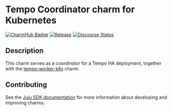 # Tempo Coordinator charm for Kubernetes

[![CharmHub Badge](https://charmhub.io/tempo-coordinator-k8s/badge.svg)](https://charmhub.io/tempo-coordinator-k8s)
[![Release](https://github.com/canonical/tempo-coordinator-k8s-operator/actions/workflows/release.yaml/badge.svg)](https://github.com/canonical/tempo-coordinator-k8s-operator/actions/workflows/release.yaml)
[![Discourse Status](https://img.shields.io/discourse/status?server=https%3A%2F%2Fdiscourse.charmhub.io&style=flat&label=CharmHub%20Discourse)](https://discourse.charmhub.io)

## Description

This charm serves as a coordinator for a Tempo HA deployment, together with the [tempo-worker-k8s](https://github.com/canonical/tempo-worker-k8s-operator) charm.  

## Contributing

See the [Juju SDK documentation](https://juju.is/docs/sdk) for more information about developing and improving charms.
